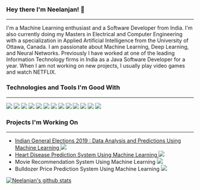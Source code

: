 ### Hey there I'm Neelanjan! 👋
<hr>

<p>
I'm a Machine Learning enthusiast and a Software Developer from India. I'm also currently doing my Masters in Electrical and Computer Engineering with a specialization in Applied Artificial Intelligence from the University of Ottawa, Canada. I am passionate about Machine Learning, Deep Learning, and Neural Networks. Previously I have worked at one of the leading Information Technology firms in India as a Java Software Developer for a year. When I am not working on new projects, I usually play video games and watch NETFLIX.
</p>

### Technologies and Tools I'm Good With
<hr>

![](https://img.shields.io/badge/CODE-PYTHON-informational?style=for-the-badge&logo=Python&color=3776AB) ![](https://img.shields.io/badge/package-numpy-informational?style=for-the-badge&logo=NumPyn&color=013243) ![](https://img.shields.io/badge/package-pandas-informational?style=for-the-badge&logo=pandas&color=150458) ![](https://img.shields.io/badge/package-scikitlearn-informational?style=for-the-badge&logo=scikit-learn&color=F7931E) ![](https://img.shields.io/badge/Framework-Tensorflow-informational?style=for-the-badge&logo=Tensorflow&color=FF6F00) ![](https://img.shields.io/badge/Framework-Keras-informational?style=for-the-badge&logo=Keras&color=D00000) ![](https://img.shields.io/badge/CODE-JAVA-informational?style=for-the-badge&logo=Java&color=007396) ![](https://img.shields.io/badge/Framework-Spring-informational?style=for-the-badge&logo=Spring&color=6DB33F) ![](https://img.shields.io/badge/TOOL-PostgreSQL-informational?style=for-the-badge&logo=PostgreSQL&color=336791) ![](https://img.shields.io/badge/CODE-JAVASCRIPT-informational?style=for-the-badge&logo=Javascript&color=F7DF1E) ![](https://img.shields.io/badge/CODE-HTML-informational?style=for-the-badge&logo=HTML5&color=E34F26) ![](https://img.shields.io/badge/CODE-CSS-informational?style=for-the-badge&logo=CSS3&color=1572B6) ![](https://img.shields.io/badge/CDN-bootstrap-informational?style=for-the-badge&logo=Bootstrap&color=563D7C)

### Projects I'm Working On
<hr>

- <a href="https://github.com/TheJokeRxDC/Indian-General-Elections-2019-Data-Analysis-And-Predictions-Using-Machine-Learning">Indian General Elections 2019 : Data Analysis and Predictions Using Machine Learning <img src="https://img.shields.io/badge/Project%20Status-Open-brightgreen"></a>
- <a href="https://github.com/TheJokeRxDC/heart-disease-prediction-system-using-machine-learning"> Heart Disease Prediction System Using Machine Learning <img src="https://img.shields.io/badge/Project%20Status-Open-brightgreen"></a>
- Movie Recommendation System Using Machine Learning <img src="https://img.shields.io/badge/Project%20Status-Proposed-orange">
- Bulldozer Price Prediction System Using Machine Learning <img src="https://img.shields.io/badge/Project%20Status-Proposed-orange">

[![Neelanjan's github stats](https://github-readme-stats.vercel.app/api?username=TheJokeRxDC&show_icons=true&theme=shades-of-purple)](https://github.com/anuraghazra/github-readme-stats)

